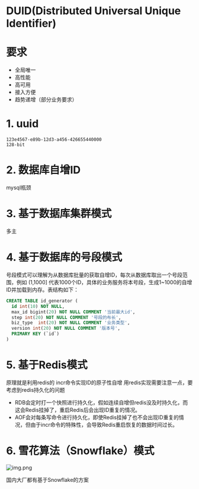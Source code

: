 # DUID(Distributed Universal Unique Identifier)

# 要求
* 全局唯一
* 高性能
* 高可用
* 接入方便
* 趋势递增（部分业务要求）

# 1. uuid
    123e4567-e89b-12d3-a456-426655440000
    128-bit

# 2. 数据库自增ID
mysql瓶颈

# 3. 基于数据库集群模式
多主

# 4. 基于数据库的号段模式

号段模式可以理解为从数据库批量的获取自增ID，每次从数据库取出一个号段范围，例如 (1,1000] 代表1000个ID，具体的业务服务将本号段，生成1~1000的自增ID并加载到内存。表结构如下：

```sql
CREATE TABLE id_generator (
  id int(10) NOT NULL,
  max_id bigint(20) NOT NULL COMMENT '当前最大id',
  step int(20) NOT NULL COMMENT '号段的布长',
  biz_type	int(20) NOT NULL COMMENT '业务类型',
  version int(20) NOT NULL COMMENT '版本号',
  PRIMARY KEY (`id`)
)
```
# 5. 基于Redis模式
原理就是利用redis的 incr命令实现ID的原子性自增
用redis实现需要注意一点，要考虑到redis持久化的问题
* RDB会定时打一个快照进行持久化，假如连续自增但redis没及时持久化，而这会Redis挂掉了，重启Redis后会出现ID重复的情况。
* AOF会对每条写命令进行持久化，即使Redis挂掉了也不会出现ID重复的情况，但由于incr命令的特殊性，会导致Redis重启恢复的数据时间过长。

# 6. 雪花算法（Snowflake）模式
![img.png](img.png)

国内大厂都有基于Snowflake的方案
